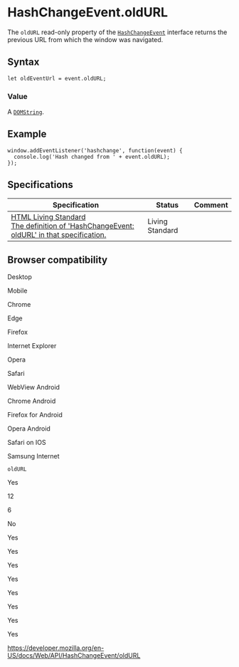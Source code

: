 HashChangeEvent.oldURL
======================

The `oldURL` read-only property of the [`HashChangeEvent`](../hashchangeevent) interface returns the previous URL from which the window was navigated.

Syntax
------

    let oldEventUrl = event.oldURL;

### Value

A [`DOMString`](../domstring).

Example
-------

    window.addEventListener('hashchange', function(event) {
      console.log('Hash changed from ' + event.oldURL);
    });

Specifications
--------------

<table><thead><tr class="header"><th>Specification</th><th>Status</th><th>Comment</th></tr></thead><tbody><tr class="odd"><td><a href="https://html.spec.whatwg.org/multipage/#dom-hashchangeevent-oldurl">HTML Living Standard<br />
<span class="small">The definition of 'HashChangeEvent: oldURL' in that specification.</span></a></td><td><span class="spec-living">Living Standard</span></td><td></td></tr></tbody></table>

Browser compatibility
---------------------

Desktop

Mobile

Chrome

Edge

Firefox

Internet Explorer

Opera

Safari

WebView Android

Chrome Android

Firefox for Android

Opera Android

Safari on IOS

Samsung Internet

`oldURL`

Yes

12

6

No

Yes

Yes

Yes

Yes

Yes

Yes

Yes

Yes

<a href="https://developer.mozilla.org/en-US/docs/Web/API/HashChangeEvent/oldURL" class="_attribution-link">https://developer.mozilla.org/en-US/docs/Web/API/HashChangeEvent/oldURL</a>
